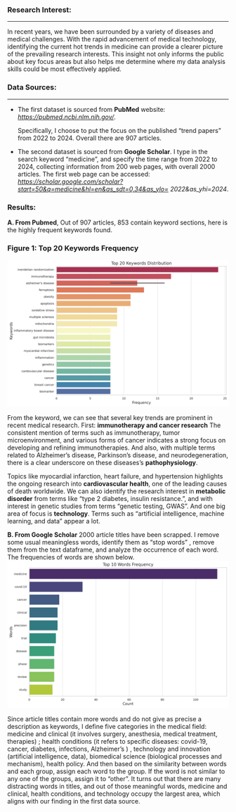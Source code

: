  ### Research Interest: 
***
In recent years, we have been surrounded by a variety of diseases and medical
challenges. With the rapid advancement of medical technology, identifying the current
hot trends in medicine can provide a clearer picture of the prevailing research interests.
This insight not only informs the public about key focus areas but also helps me
determine where my data analysis skills could be most effectively applied.

 ### Data Sources: 
 ***
- The first dataset is sourced from **PubMed** website: _https://pubmed.ncbi.nlm.nih.gov/_.
  
  Specifically, I choose to put the focus on the published “trend papers” from 2022 to
  2024. Overall there are 907 articles.
  
- The second dataset is sourced from **Google Scholar**. I type in the search keyword
  “medicine”, and specify the time range from 2022 to 2024, collecting information from
  200 web pages, with overall 2000 articles. The first web page can be accessed:
  _https://scholar.google.com/scholar?start=50&q=medicine&hl=en&as_sdt=0,34&as_ylo=
  2022&as_yhi=2024_.

 ### Results:
**A. From Pubmed**, Out of 907 articles, 853 contain keyword sections, here is the highly frequent keywords found.

 ### Figure 1: Top 20 Keywords Frequency

![Alt Text](figure/Figure2.png)

From the keyword, we can see that several key trends are prominent in recent medical research. 
First: **immunotherapy and cancer research**
The consistent mention of terms such as immunotherapy, tumor microenvironment, and various forms of cancer indicates a strong focus on developing and refining
immunotherapies. 
And also, with multiple terms related to Alzheimer’s disease, Parkinson’s
disease, and neurodegeneration, there is a clear underscore on these diseases’s **pathophysiology**.

Topics like myocardial infarction, heart failure, and hypertension highlights the
ongoing research into **cardiovascular health**, one of the leading causes of death worldwide. We
can also identify the research interest in **metabolic disorder** from terms like “type 2 diabetes,
insulin resistance.”, and with interest in genetic studies from terms “genetic testing, GWAS”. And
one big area of focus is **technology**. Terms such as “artificial intelligence, machine learning, and
data” appear a lot. 

**B. From Google Scholar**
2000 article titles have been scrapped. I remove some usual meaningless words, identify
them as “stop words” , remove them from the text dataframe, and analyze the
occurrence of each word. The frequencies of words are shown below. 
![Alt Text](figure/figure3.png)


Since article titles contain more words and do not give as precise a description as keywords, I
define five categories in the medical field: medicine and clinical (it involves surgery, anesthesia,
medical treatment, therapies) ; health conditions (it refers to specific diseases: covid-19, cancer,
diabetes, infections, Alzheimer’s ) , technology and innovation (artificial intelligence, data),
biomedical science (biological processes and mechanism), health policy. And then based on the
similarity between words and each group, assign each word to the group. If the word is not
similar to any one of the groups, assign it to “other”. It turns out that there are many distracting
words in titles, and out of those meaningful words, medicine and clinical, health conditions, and
technology occupy the largest area, which aligns with our finding in the first data source.


 
